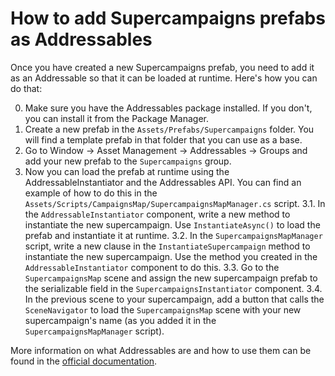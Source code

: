 # How to add Supercampaigns prefabs as Addressables

Once you have created a new Supercampaigns prefab, you need to add it as an Addressable so that it can be loaded at runtime. Here's how you can do that:

0. Make sure you have the Addressables package installed. If you don't, you can install it from the Package Manager.
1. Create a new prefab in the `Assets/Prefabs/Supercampaigns` folder. You will find a template prefab in that folder that you can use as a base.
2. Go to Window -> Asset Management -> Addressables -> Groups and add your new prefab to the `Supercampaigns` group.
3. Now you can load the prefab at runtime using the AddressableInstantiator and the Addressables API. You can find an example of how to do this in the `Assets/Scripts/CampaignsMap/SupercampaignsMapManager.cs` script.
    3.1. In the `AddressableInstantiator` component, write a new method to instantiate the new supercampaign. Use `InstantiateAsync()` to load the prefab and instantiate it at runtime.
    3.2. In the `SupercampaignsMapManager` script, write a new clause in the `InstantiateSupercampaign` method to instantiate the new supercampaign. Use the method you created in the `AddressableInstantiator` component to do this.
    3.3. Go to the `SupercampaignsMap` scene and assign the new supercampaign prefab to the serializable field in the `SupercampaignsInstantiator` component.
    3.4. In the previous scene to your supercampaign, add a button that calls the `SceneNavigator` to load the `SupercampaignsMap` scene with your new supercampaign's name (as you added it in the `SupercampaignsMapManager` script).

More information on what Addressables are and how to use them can be found in the [official documentation](https://docs.unity3d.com/Packages/com.unity.addressables@1.21/manual/index.html).
